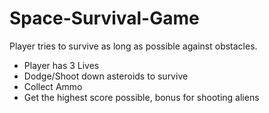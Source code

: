 # Space-Survival-Game
Player tries to survive as long as possible against obstacles.

- Player has 3 Lives
- Dodge/Shoot down asteroids to survive
- Collect Ammo
- Get the highest score possible, bonus for shooting aliens
